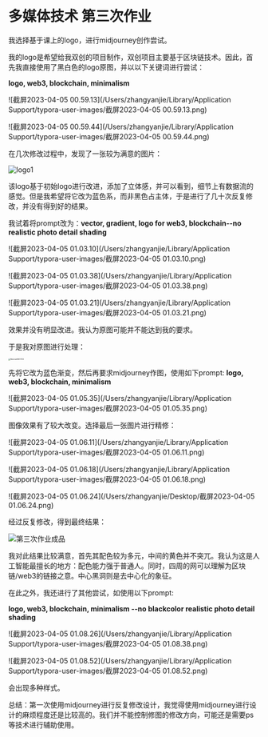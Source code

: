 # 多媒体技术 第三次作业

我选择基于课上的logo，进行midjourney创作尝试。

我的logo是希望给我双创的项目制作，双创项目主要基于区块链技术。因此，首先我直接使用了黑白色的logo原图，并以以下关键词进行尝试：

**logo, web3, blockchain, minimalism**

![截屏2023-04-05 00.59.13](/Users/zhangyanjie/Library/Application Support/typora-user-images/截屏2023-04-05 00.59.13.png)

![截屏2023-04-05 00.59.44](/Users/zhangyanjie/Library/Application Support/typora-user-images/截屏2023-04-05 00.59.44.png)

在几次修改过程中，发现了一张较为满意的图片：

![logo1](/Users/zhangyanjie/Desktop/2023Spring/多媒体技术/第三次作业/logo1.png)

该logo基于初始logo进行改进，添加了立体感，并可以看到，细节上有数据流的感觉。但是我希望将它改为蓝色系，而非黑色占主体，于是进行了几十次反复修改，并没有得到好的结果。

我试着将prompt改为：**vector, gradient, logo for web3, blockchain--no realistic photo detail shading**

![截屏2023-04-05 01.03.10](/Users/zhangyanjie/Library/Application Support/typora-user-images/截屏2023-04-05 01.03.10.png)

![截屏2023-04-05 01.03.38](/Users/zhangyanjie/Library/Application Support/typora-user-images/截屏2023-04-05 01.03.38.png)

![截屏2023-04-05 01.03.21](/Users/zhangyanjie/Library/Application Support/typora-user-images/截屏2023-04-05 01.03.21.png)

效果并没有明显改进。我认为原图可能并不能达到我的要求。

于是我对原图进行处理：

<img src="/Users/zhangyanjie/Desktop/2023Spring/多媒体技术/第三次作业/WechatIMG1733.png" alt="WechatIMG1733" style="zoom:25%;" />

先将它改为蓝色渐变，然后再要求midjourney作图，使用如下prompt: **logo, web3, blockchain, minimalism**

![截屏2023-04-05 01.05.35](/Users/zhangyanjie/Library/Application Support/typora-user-images/截屏2023-04-05 01.05.35.png)

图像效果有了较大改变。选择最后一张图片进行精修：

![截屏2023-04-05 01.06.11](/Users/zhangyanjie/Library/Application Support/typora-user-images/截屏2023-04-05 01.06.11.png)

![截屏2023-04-05 01.06.18](/Users/zhangyanjie/Library/Application Support/typora-user-images/截屏2023-04-05 01.06.18.png)

![截屏2023-04-05 01.06.24](/Users/zhangyanjie/Desktop/截屏2023-04-05 01.06.24.png)

经过反复修改，得到最终结果：

![第三次作业成品](/Users/zhangyanjie/Desktop/2023Spring/多媒体技术/第三次作业/第三次作业成品.png)

我对此结果比较满意，首先其配色较为多元，中间的黄色并不突兀。我认为这是人工智能最擅长的地方：配色能力强于普通人。同时，四周的网可以理解为区块链/web3的链接之意。中心黑洞则是去中心化的象征。



在此之外，我还进行了其他尝试，如使用以下prompt:

**logo, web3, blockchain, minimalism --no blackcolor realistic photo detail shading**

![截屏2023-04-05 01.08.26](/Users/zhangyanjie/Library/Application Support/typora-user-images/截屏2023-04-05 01.08.38.png)

![截屏2023-04-05 01.08.52](/Users/zhangyanjie/Library/Application Support/typora-user-images/截屏2023-04-05 01.08.52.png)

会出现多种样式。



总结：第一次使用midjourney进行反复修改设计，我觉得使用midjourney进行设计的麻烦程度还是比较高的。我们并不能控制修图的修改方向，可能还是需要ps等技术进行辅助使用。